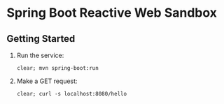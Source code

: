 # Spring Boot Reactive Web Sandbox

## Getting Started

1. Run the service:

    ```shell
    clear; mvn spring-boot:run
    ```

2. Make a GET request:

    ```shell
    clear; curl -s localhost:8080/hello
    ```
